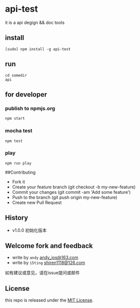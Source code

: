 api-test
========

it is a api degign && doc tools

## install 

	[sudo] npm install -g api-test


## run 

	cd somedir
	api


## for developer

### publish to npmjs.org

	npm start 
	
### mocha test
	
	npm test

### play

	npm run play
	

##Contributing

*  Fork it
*  Create your feature branch (git checkout -b my-new-feature)  
*  Commit your changes (git commit -am 'Add some feature')  
*  Push to the branch (git push origin my-new-feature)  
*  Create new Pull Request  

## History

- v1.0.0 初始化版本

## Welcome fork and feedback

- write by `andy` andy_ios@163.com
- write by `i5ting` shiren1118@126.com

如有建议或意见，请在issue提问或邮件

## License

this repo is released under the [MIT
License](http://www.opensource.org/licenses/MIT).
